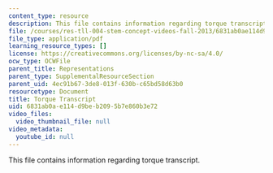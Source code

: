 ```yaml
---
content_type: resource
description: This file contains information regarding torque transcript.
file: /courses/res-tll-004-stem-concept-videos-fall-2013/6831ab0ae114d9beb2095b7e860b3e72_MITRES_TLL-004F13_Torque.pdf
file_type: application/pdf
learning_resource_types: []
license: https://creativecommons.org/licenses/by-nc-sa/4.0/
ocw_type: OCWFile
parent_title: Representations
parent_type: SupplementalResourceSection
parent_uid: 4ec91b67-3de8-013f-630b-c65bd58d63b0
resourcetype: Document
title: Torque Transcript
uid: 6831ab0a-e114-d9be-b209-5b7e860b3e72
video_files:
  video_thumbnail_file: null
video_metadata:
  youtube_id: null
---
```

This file contains information regarding torque transcript.